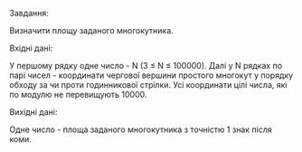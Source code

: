 Завдання: 

Визначити площу заданого многокутника.

Вхідні дані:

У першому рядку одне число - N (3 ≤ N ≤ 100000). Далі у N рядках по парі чисел - координати чергової вершини простого многокут у порядку обходу за чи проти годинникової стрілки. Усі координати цілі числа, які по модулю не перевищують 10000.

Вихідні дані:

Одне число - площа заданого многокутника з точністю 1 знак після коми.